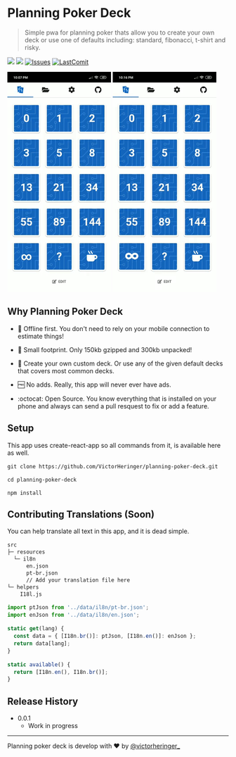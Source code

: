 # Planning Poker Deck
> Simple pwa for planning poker thats allow you to create your own deck or use one of defaults including: standard, fibonacci, t-shirt and risky.

[![](https://img.shields.io/website-up-down-green-red/https/shields.io.svg?label=play+now)](https://planning-poker.victorheringer.com.br/)
[![](https://img.shields.io/github/license/mashape/apistatus.svg)](https://github.com/VictorHeringer/planning-poker-deck/blob/master/LICENSE)
[![Issues](https://img.shields.io/github/issues/VictorHeringer/planning-poker-deck.svg)](https://github.com/VictorHeringer/planning-poker-deck/issues)
[![LastComit](https://img.shields.io/github/last-commit/google/skia.svg)](https://github.com/VictorHeringer/planning-poker-deck)

![Example](example.gif)
![Example](example_2.gif)

## Why Planning Poker Deck

- 📴 Offline first. You don't need to rely on your mobile connection to estimate things!

- 💾 Small footprint. Only 150kb gzipped and 300kb unpacked!

- 📝 Create your own custom deck. Or use any of the given default decks that covers most common decks.

- 🆓 No adds. Really, this app will never ever have ads.

- :octocat: Open Source. You know everything that is installed on your phone and always can send a pull resquest to fix or add a feature.

## Setup
This app uses create-react-app so all commands from it, is available here as well.
```
git clone https://github.com/VictorHeringer/planning-poker-deck.git
```
```
cd planning-poker-deck
```
```
npm install
```

## Contributing Translations (Soon)

You can help translate all text in this app, and it is dead simple.

```
src
├─ resources
  └─ il8n
      en.json
      pt-br.json
      // Add your translation file here
└─ helpers
    I18l.js
```

```js
import ptJson from '../data/il8n/pt-br.json';
import enJson from '../data/il8n/en.json';
```

```js
static get(lang) {
  const data = { [I18n.br()]: ptJson, [I18n.en()]: enJson };
  return data[lang];
}
```

```js
static available() {
  return [I18n.en(), I18n.br()];
}
```

## Release History
* 0.0.1
  * Work in progress

---
Planning poker deck is develop with :hearts: by [@victorheringer_](https://twitter.com/VictorHeringer_)
